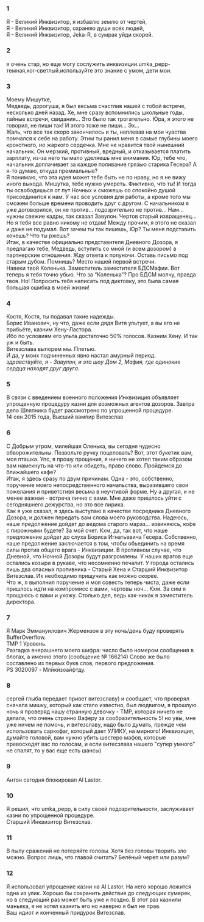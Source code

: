 ### 1 
Я - Великий Инквизитор, я избавлю землю от чертей,  
Я - Великий Инквизитор, охраняю души всех людей,  
Я - Великий Инквизитор, Jeka-R, в сумрак уйди скорей.   
### 2
я очень стар, но еще могу сослужить инквизиции.umka_pepp-темная,xor-светлый.используйте это знание с умом, дети мои. 
### 3
Моему Мишутке,  
Медведь, дорогуша, я был весьма счастлив нашей с тобой встрече, несколько дней назад. Хе, мне сразу вспомнились школьные годы, тайные встречи, свидания… Это было так трогательно. Юра, я этого не говорил, не пиши так! И этого тоже не пиши… Эх…  
Жаль, что все так скоро закончилось и ты, наплевав на мои чувства помчался к себе на работу. Этим ты ранил меня в самые глубины моего крохотного, но жаркого сердечка. Мне не нравится твой нынешний начальник. Он мерзкий, противный, вредный, и отказывается платить зарплату, из-за него ты мало уделяешь мне внимания. Юр, тебе что, начальник доплачивает за каждое поливание грязью старика Гесера? А я-то думаю, откуда премиальные?  
Я понимаю, что эта идея может тебе быть не по нраву, но я не вижу иного выхода. Мишутка, тебе нужно умереть. Фиктивно, что ты! И тогда ты освободишься от пут Ночных и сможешь со спокойно душой присоединится к нам. У нас все условия для работы, а кроме того мы сможем больше времени проводить друг с другом. С начальником я уже договорился, он не против… подозрительно не против... Нам… нужны свежие кадры, так сказал Завулон. Чертов старый извращенец… Но я тебя все равно никому не отдам! Между прочим, я этого не сказал и даже не подумал. Вот зачем ты так пишешь, Юр? Ты меня подставить хочешь? Что ты ржешь?  
Итак, в качестве официально представителя Дневного Дозора, я предлагаю тебе, Медведь, вступить со мной (и всем дозором) в партнерские отношения. Жду ответа к полуночи. Оставь письмо под старым дубом. Помнишь? Место нашей первой встречи.   
Навеки твой Коленька. Заместитель заместителя БДСМафии. Вот теперь я тебя точно убью. Что за “Коленька”? Про БДСМ молчу, правда твоя. Но! Попросить тебя написать под диктовку, это была самая большая ошибка в моей жизни!   
### 4
Костя, Костя, ты подавал такие надежды.  
Борис Иванович, ну что, даже если дядя Витя ультует, а вы его не прибьёте, казним Хену-Ластора.  
Ибо по условиям его ульта достаточно 50% голосов. Казним Хену.
И так уж и быть.  
Витезслава выпорем мы. Плетью.  
И да, у моих подчиненных явно настал амурный период.  
*здравствуйте, я - Завулон, и это шоу Дом 2, Мафия, где одинокие сердца находят друг друга.*  
### 5 
В связи с введением военного положения Инквизиция объявляет упрощенную процедуру казни для возможных агентов дозоров. Завтра дело Шляпника будет рассмотрено по упрощенной процедуре.  
14 сен 2015 года, Высший вампир Витезслав  
### 6  
С Добрым утром, милейшая Оленька, вы сегодня чудесно обворожительны. Позвольте ручку поцеловать? Вот, этот букетик вам, моя пташка. Упс, я прошу прощения, я ничего не хотел таким образом вам намекнуть на что-то или обидеть, право слово. Пройдемся до ближайшего кафе?  
Итак, я здесь сразу по двум причинам. Одна - это, собственно, поручение моего непосредственного начальства, выразившего свои пожелания и приветстивя весьма в неучтивой форме. Ну а другая, и не менее важная - встреча лично с вами. Мне даже пришлось уйти с сегодняшнего дежурства, но это все лирика.  
Как я уже сказал, я здесь выступаю в качестве посредника Дневного Дозора, и должен передать вам слова моего руководства. Надеюсь, наше предолжение дойдет до ведома старого мараз... извиняюсь, кофе с пирожными будете? За мой счет. Кхм, да, так вот, что наше предложение дойдет до слуха Бориса Игнатьевича Гесера. Собственно, наше предолжение заключается в том, чтобы обьединить на время силы против общего врага - Инквизиции. В противном случае, что Дневной, что Ночной Дозоры будут разгромлены. У наших врагов еще остались козыри в рукаве, что несомненно печалит. У города остались лишь два опасных противника - Старый Хена и Старший Инквизитор Витезслав. Их необходимо прищучить как можно скорее.  
Что ж, я выполнил поручение и моя совесть теперь чиста, даже если пришлось идти на компромисс с вами, чертовы ноч... Кхм. За сим я прощаюсь с вами и ухожу. Столько дел, ведь как-никак я заместитель директора.   
### 7
Я Марк Эммануилович Жермензон в эту ночь/день буду проверять BufferOverflow.  
ТМР 1 Уровень.  
Разгадка вчерашнего моего шифра: число было номером сообщения в блогах, а именно этого (сообщение № 166214) Слово же было составлено из первых букв слов, первого предложения.  
PS 3020097 - Млйкйзоайфтду.  
### 8
сергей глыба передает привет витезславу) и сообщает, что проверял сначала мишку, который как стало известно, был людвигом, я прошлую ночь я проверяд нашу странную девочку - ТМР, которая ничего не делала, что очень странно.Ваферу за сообразительность 5! но увы, мне уже ничем не помочь, и витезславу, надо было думать, прежде чем использовать саркофаг, который дает УЛИКУ, на мирного! Инквизиция, думайте головой, вам нужно убить шестеро мафов, которые превосходят вас по голосам, и если витесзлава нашего "супер умного" не спалят, то у вас еще есть шансы)  
### 9
Антон сегодня блокировал Al Lastor.  
### 10
Я решил, что umka_pepp, в силу своей подозрительности, заслуживает казни по упрощенной процедуре.  
Старший Инквизитор Витезслав.  
### 11 
В пылу сражений не потеряйте головы. Хотя без головы творить зло можно. Вопрос лишь, что главой считать? Белёный череп или разум?  
### 12 
Я использовал упрощение казни на Al Lastor. На него хорошо ложится одна из улик. Хорошо бы сохранить действие до следующих сумерек, но в следующий раз может быть уже и поздно. В этот раз казнили маньяка, я не хотел казнить его но наверно я был не прав.   
Ваш идиот и конченный придурок Витезслав.   


